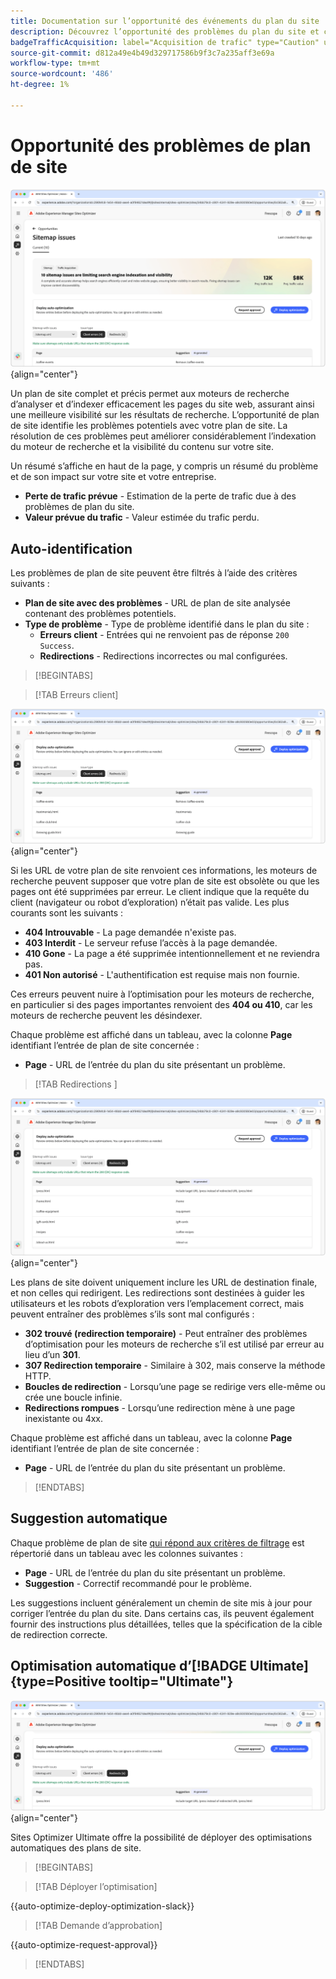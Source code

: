 ```yaml
---
title: Documentation sur l’opportunité des événements du plan du site
description: Découvrez l’opportunité des problèmes du plan du site et comment l’utiliser pour améliorer l’acquisition du trafic.
badgeTrafficAcquisition: label="Acquisition de trafic" type="Caution" url="../../opportunity-types/traffic-acquisition.md" tooltip="Acquisition de trafic"
source-git-commit: d812a49e4b49d329717586b9f3c7a235aff3e69a
workflow-type: tm+mt
source-wordcount: '486'
ht-degree: 1%

---
```



# Opportunité des problèmes de plan de site

![Opportunité des problèmes de plan de site](./assets/sitemap-issues/hero.png){align="center"}

Un plan de site complet et précis permet aux moteurs de recherche d’analyser et d’indexer efficacement les pages du site web, assurant ainsi une meilleure visibilité sur les résultats de recherche. L’opportunité de plan de site identifie les problèmes potentiels avec votre plan de site. La résolution de ces problèmes peut améliorer considérablement l’indexation du moteur de recherche et la visibilité du contenu sur votre site.

Un résumé s’affiche en haut de la page, y compris un résumé du problème et de son impact sur votre site et votre entreprise.

* **Perte de trafic prévue** - Estimation de la perte de trafic due à des problèmes de plan du site.
* **Valeur prévue du trafic** - Valeur estimée du trafic perdu.

## Auto-identification

Les problèmes de plan de site peuvent être filtrés à l’aide des critères suivants :

* **Plan de site avec des problèmes** - URL de plan de site analysée contenant des problèmes potentiels.
* **Type de problème** - Type de problème identifié dans le plan du site :
   * **Erreurs client** - Entrées qui ne renvoient pas de réponse `200 Success`.
   * **Redirections** - Redirections incorrectes ou mal configurées.

>[!BEGINTABS]

>[!TAB Erreurs client]

![Erreurs du client de plan de site d’identification automatique](./assets/sitemap-issues/auto-identify-client-errors.png){align="center"}

Si les URL de votre plan de site renvoient ces informations, les moteurs de recherche peuvent supposer que votre plan de site est obsolète ou que les pages ont été supprimées par erreur. Le client indique que la requête du client (navigateur ou robot d’exploration) n’était pas valide. Les plus courants sont les suivants :

* **404 Introuvable** - La page demandée n&#39;existe pas.
* **403 Interdit** - Le serveur refuse l’accès à la page demandée.
* **410 Gone** - La page a été supprimée intentionnellement et ne reviendra pas.
* **401 Non autorisé** - L&#39;authentification est requise mais non fournie.

Ces erreurs peuvent nuire à l’optimisation pour les moteurs de recherche, en particulier si des pages importantes renvoient des **404 ou 410**, car les moteurs de recherche peuvent les désindexer.

Chaque problème est affiché dans un tableau, avec la colonne **Page** identifiant l’entrée de plan de site concernée :

* **Page** - URL de l’entrée du plan du site présentant un problème.

>[!TAB  Redirections ]

![Erreurs du client de plan de site d’identification automatique](./assets/sitemap-issues/auto-identify-redirects.png){align="center"}

Les plans de site doivent uniquement inclure les URL de destination finale, et non celles qui redirigent. Les redirections sont destinées à guider les utilisateurs et les robots d’exploration vers l’emplacement correct, mais peuvent entraîner des problèmes s’ils sont mal configurés :

* **302 trouvé (redirection temporaire)** - Peut entraîner des problèmes d’optimisation pour les moteurs de recherche s’il est utilisé par erreur au lieu d’un **301**.
* **307 Redirection temporaire** - Similaire à 302, mais conserve la méthode HTTP.
* **Boucles de redirection** - Lorsqu’une page se redirige vers elle-même ou crée une boucle infinie.
* **Redirections rompues** - Lorsqu’une redirection mène à une page inexistante ou 4xx.

Chaque problème est affiché dans un tableau, avec la colonne **Page** identifiant l’entrée de plan de site concernée :

* **Page** - URL de l’entrée du plan du site présentant un problème.

>[!ENDTABS]

## Suggestion automatique

Chaque problème de plan de site [qui répond aux critères de filtrage](#auto-identify) est répertorié dans un tableau avec les colonnes suivantes :

* **Page** - URL de l’entrée du plan du site présentant un problème.
* **Suggestion** - Correctif recommandé pour le problème.

Les suggestions incluent généralement un chemin de site mis à jour pour corriger l’entrée du plan du site. Dans certains cas, ils peuvent également fournir des instructions plus détaillées, telles que la spécification de la cible de redirection correcte.

## Optimisation automatique d’[!BADGE Ultimate]{type=Positive tooltip="Ultimate"}


![Optimisation automatique des problèmes de plan de site](./assets/sitemap-issues/auto-optimize.png){align="center"}

Sites Optimizer Ultimate offre la possibilité de déployer des optimisations automatiques des plans de site.

>[!BEGINTABS]

>[!TAB Déployer l’optimisation]

{{auto-optimize-deploy-optimization-slack}}

>[!TAB Demande d’approbation]

{{auto-optimize-request-approval}}

>[!ENDTABS]
